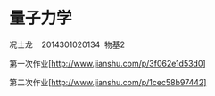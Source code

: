 # 量子力学
况士龙    2014301020134  物基2


第一次作业[http://www.jianshu.com/p/3f062e1d53d0]


第二次作业[http://www.jianshu.com/p/1cec58b97442]
